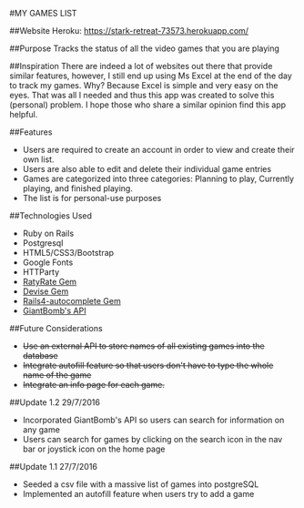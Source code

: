 #MY GAMES LIST

##Website
Heroku: https://stark-retreat-73573.herokuapp.com/

##Purpose
Tracks the status of all the video games that you are playing

##Inspiration
There are indeed a lot of websites out there that provide similar features, however, I still end up using Ms Excel at the end of the day to track my games. Why? Because Excel is simple and very easy on the eyes. That was all I needed and thus this app was created to solve this (personal) problem. I hope those who share a similar opinion find this app helpful.

##Features
* Users are required to create an account in order to view and create their own list.
* Users are also able to edit and delete their individual game entries
* Games are categorized into three categories: Planning to play, Currently playing, and finished playing.
* The list is for personal-use purposes

##Technologies Used
* Ruby on Rails
* Postgresql
* HTML5/CSS3/Bootstrap
* Google Fonts
* HTTParty
* [RatyRate Gem](https://github.com/wazery/ratyrate)
* [Devise Gem](https://github.com/plataformatec/devise)
* [Rails4-autocomplete Gem](https://github.com/peterwillcn/rails4-autocomplete)
* [GiantBomb's API](http://www.giantbomb.com/api/)

##Future Considerations
* ~~Use an external API to store names of all existing games into the database~~
* ~~Integrate autofill feature so that users don't have to type the whole name of the game~~
* ~~Integrate an info page for each game.~~

##Update 1.2 29/7/2016
* Incorporated GiantBomb's API so users can search for information on any game
* Users can search for games by clicking on the search icon in the nav bar or joystick icon on the home page

##Update 1.1 27/7/2016
* Seeded a csv file with a massive list of games into postgreSQL
* Implemented an autofill feature when users try to add a game
